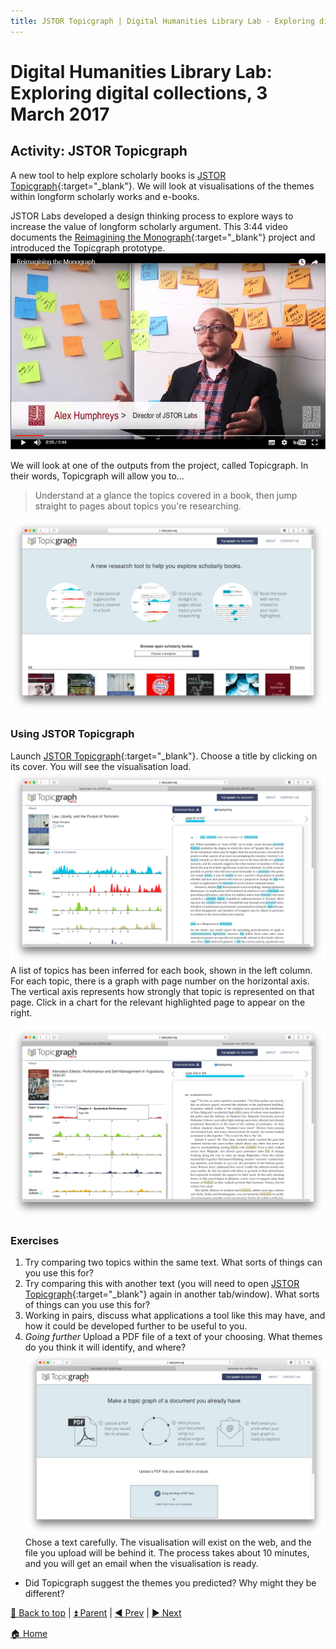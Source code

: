 ```yaml
---
title: JSTOR Topicgraph | Digital Humanities Library Lab - Exploring digital collections, 3 March 2017
---
```


# Digital Humanities Library Lab: Exploring digital collections, 3 March 2017

## Activity: JSTOR Topicgraph
A new tool to help explore scholarly books is [JSTOR Topicgraph](https://labs.jstor.org/topicgraph/){:target="_blank"}. We will look at visualisations of the themes within longform scholarly works and e-books.

JSTOR Labs developed a design thinking process to explore ways to increase the value of longform scholarly argument. This 3:44 video documents the [Reimagining the Monograph](https://labs.jstor.org/monograph/){:target="_blank"} project and introduced the Topicgraph prototype.
[![Reimagining the Monograph](img/jtg-video.png)](https://www.youtube.com/watch?v=FQ6nV_GWxxo "Reimagining the Monograph")

We will look at one of the outputs from the project, called Topicgraph. In their words, Topicgraph will allow you to...
> Understand at a glance the topics covered in a book, then jump straight to pages about topics you're researching.

![JSTOR Topicgraph home page](img/jtg-110.png)

### Using JSTOR Topicgraph
Launch [JSTOR Topicgraph](https://labs.jstor.org/topicgraph/){:target="_blank"}. Choose a title by clicking on its cover. You will see the visualisation load.
![JSTOR Topicgraph example](img/jtg-120.png)
A list of topics has been inferred for each book, shown in the left column. 
For each topic, there is a graph with page number on the horizontal axis. The vertical axis represents how strongly that topic is represented on that page. Click in a chart for the relevant highlighted page to appear on the right.

![Click in the graphs](img/jtg-130.png)

### Exercises
1. Try comparing two topics within the same text. What sorts of things can you use this for?
2. Try comparing this with another text (you will need to open [JSTOR Topicgraph](https://labs.jstor.org/topicgraph/){:target="_blank"} again in another tab/window). What sorts of things can you use this for?
3. Working in pairs, discuss what applications a tool like this may have, and how it could be developed further to be useful to you.
4. _Going further_ Upload a PDF file of a text of your choosing. What themes do you think it will identify, and where?
![Upload your document to Topicgraph](img/jtg-140.png)
Chose a text carefully. The visualisation will exist on the web, and the file you upload will be behind it.
The process takes about 10 minutes, and you will get an email when the visualisation is ready.
- Did Topicgraph suggest the themes you predicted? Why might they be different?


[:arrow_up_small: Back to top](#activity-jstor-topicgraph) | [:arrow_double_up: Parent](index.html) | [:arrow_backward: Prev](jischc.html) | [:arrow_forward: Next](ammo.html)

[:house: Home](/)
